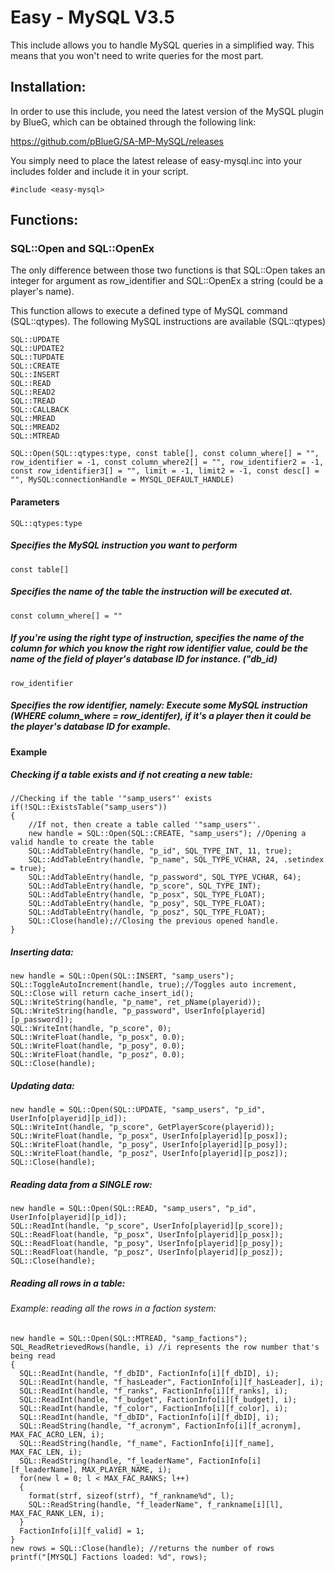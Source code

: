 # Easy - MySQL V3.5

This include allows you to handle MySQL queries in a simplified way. This means that you won't need to write queries for the most part.


## Installation:

In order to use this include, you need the latest version of the MySQL plugin by BlueG, which can be obtained through the following link:

https://github.com/pBlueG/SA-MP-MySQL/releases

You simply need to place the latest release of easy-mysql.inc into your includes folder and include it in your script.

```pawn
#include <easy-mysql>
```

## Functions:

### SQL::Open and SQL::OpenEx

The only difference between those two functions is that SQL::Open takes an integer for argument as row_identifier and SQL::OpenEx a string (could be a player's name).

This function allows to execute a defined type of MySQL command (SQL::qtypes).
The following MySQL instructions are available (SQL::qtypes)
```pawn
SQL::UPDATE
SQL::UPDATE2
SQL::TUPDATE
SQL::CREATE
SQL::INSERT
SQL::READ
SQL::READ2
SQL::TREAD
SQL::CALLBACK
SQL::MREAD
SQL::MREAD2
SQL::MTREAD
```

```pawn
SQL::Open(SQL::qtypes:type, const table[], const column_where[] = "", row_identifier = -1, const column_where2[] = "", row_identifier2 = -1, const row_identifier3[] = "", limit = -1, limit2 = -1, const desc[] = "", MySQL:connectionHandle = MYSQL_DEFAULT_HANDLE)
```

#### Parameters
```pawn
SQL::qtypes:type
```
##### Specifies the MySQL instruction you want to perform
```pawn
const table[]
```
##### Specifies the name of the table the instruction will be executed at.
```pawn
const column_where[] = ""
```
##### If you're using the right type of instruction, specifies the name of the column for which you know the right row identifier value, could be the name of the field of player's database ID for instance. ("db_id) 
```pawn
row_identifier 
```
##### Specifies the row identifier, namely: Execute some MySQL instruction (WHERE column_where = row_identifer), if it's a player then it could be the player's database ID for example.

#### Example

##### Checking if a table exists and if not creating a new table:
```pawn
//Checking if the table '"samp_users"' exists 
if(!SQL::ExistsTable("samp_users")) 
{ 
    //If not, then create a table called '"samp_users"'. 
    new handle = SQL::Open(SQL::CREATE, "samp_users"); //Opening a valid handle to create the table
    SQL::AddTableEntry(handle, "p_id", SQL_TYPE_INT, 11, true); 
    SQL::AddTableEntry(handle, "p_name", SQL_TYPE_VCHAR, 24, .setindex = true); 
    SQL::AddTableEntry(handle, "p_password", SQL_TYPE_VCHAR, 64); 
    SQL::AddTableEntry(handle, "p_score", SQL_TYPE_INT); 
    SQL::AddTableEntry(handle, "p_posx", SQL_TYPE_FLOAT); 
    SQL::AddTableEntry(handle, "p_posy", SQL_TYPE_FLOAT); 
    SQL::AddTableEntry(handle, "p_posz", SQL_TYPE_FLOAT); 
    SQL::Close(handle);//Closing the previous opened handle. 
} 
```

##### Inserting data:
```pawn
new handle = SQL::Open(SQL::INSERT, "samp_users"); 
SQL::ToggleAutoIncrement(handle, true);//Toggles auto increment, SQL::Close will return cache_insert_id(); 
SQL::WriteString(handle, "p_name", ret_pName(playerid)); 
SQL::WriteString(handle, "p_password", UserInfo[playerid][p_password]); 
SQL::WriteInt(handle, "p_score", 0); 
SQL::WriteFloat(handle, "p_posx", 0.0); 
SQL::WriteFloat(handle, "p_posy", 0.0); 
SQL::WriteFloat(handle, "p_posz", 0.0); 
SQL::Close(handle);
```

##### Updating data:
```pawn
new handle = SQL::Open(SQL::UPDATE, "samp_users", "p_id", UserInfo[playerid][p_id]); 
SQL::WriteInt(handle, "p_score", GetPlayerScore(playerid)); 
SQL::WriteFloat(handle, "p_posx", UserInfo[playerid][p_posx]); 
SQL::WriteFloat(handle, "p_posy", UserInfo[playerid][p_posy]); 
SQL::WriteFloat(handle, "p_posz", UserInfo[playerid][p_posz]); 
SQL::Close(handle); 
```
##### Reading data from a SINGLE row:
```pawn
new handle = SQL::Open(SQL::READ, "samp_users", "p_id", UserInfo[playerid][p_id]); 
SQL::ReadInt(handle, "p_score", UserInfo[playerid][p_score]); 
SQL::ReadFloat(handle, "p_posx", UserInfo[playerid][p_posx]); 
SQL::ReadFloat(handle, "p_posy", UserInfo[playerid][p_posy]); 
SQL::ReadFloat(handle, "p_posz", UserInfo[playerid][p_posz]); 
SQL::Close(handle);
```

##### Reading all rows in a table:
###### Example: reading all the rows in a faction system:
```pawn
new handle = SQL::Open(SQL::MTREAD, "samp_factions");
SQL_ReadRetrievedRows(handle, i) //i represents the row number that's being read
{
  SQL::ReadInt(handle, "f_dbID", FactionInfo[i][f_dbID], i);
  SQL::ReadInt(handle, "f_hasLeader", FactionInfo[i][f_hasLeader], i);
  SQL::ReadInt(handle, "f_ranks", FactionInfo[i][f_ranks], i);
  SQL::ReadInt(handle, "f_budget", FactionInfo[i][f_budget], i);
  SQL::ReadInt(handle, "f_color", FactionInfo[i][f_color], i);
  SQL::ReadInt(handle, "f_dbID", FactionInfo[i][f_dbID], i);
  SQL::ReadString(handle, "f_acronym", FactionInfo[i][f_acronym], MAX_FAC_ACRO_LEN, i);
  SQL::ReadString(handle, "f_name", FactionInfo[i][f_name], MAX_FAC_LEN, i);
  SQL::ReadString(handle, "f_leaderName", FactionInfo[i][f_leaderName], MAX_PLAYER_NAME, i);
  for(new l = 0; l < MAX_FAC_RANKS; l++)
  {
    format(strf, sizeof(strf), "f_rankname%d", l);
    SQL::ReadString(handle, "f_leaderName", f_rankname[i][l], MAX_FAC_RANK_LEN, i);
  }
  FactionInfo[i][f_valid] = 1;
}
new rows = SQL::Close(handle); //returns the number of rows
printf("[MYSQL] Factions loaded: %d", rows);
```
